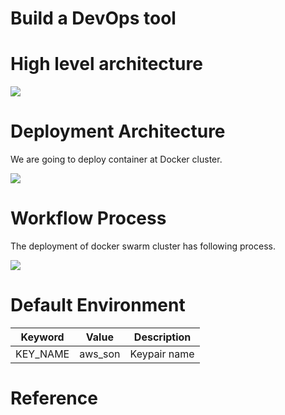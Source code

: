 # Build a DevOps tool 

# High level architecture

<img src="https://raw.githubusercontent.com/pyengine/orchestra-books/master/devops/devtools/architecture.png">

# Deployment Architecture
We are going to deploy container at Docker cluster.

<img src="https://raw.githubusercontent.com/pyengine/orchestra-books/master/devops/devtools/deployment.png">

# Workflow Process

The deployment of docker swarm cluster has following process.

<img src="https://raw.githubusercontent.com/pyengine/orchestra-books/master/devops/devtools/workflow.png">

# Default Environment

Keyword | Value | Description
----    | ----  | ----
KEY_NAME   | aws_son    | Keypair name


# Reference
